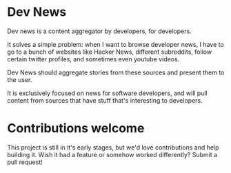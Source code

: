 # Dev News

Dev news is a content aggregator by developers, for developers.

It solves a simple problem: when I want to browse developer news, I have to go to a bunch of websites like Hacker News, different subreddits, follow certain twitter profiles, and sometimes even youtube videos.

Dev News should aggregate stories from these sources and present them to the user.

It is exclusively focused on news for software developers, and will pull content from sources that have stuff that's interesting to developers.

# Contributions welcome

This project is still in it's early stages, but we'd love contributions and help building it.  Wish it had a feature or somehow worked differently?  Submit a pull request!